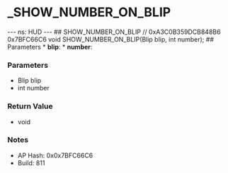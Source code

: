 # _SHOW_NUMBER_ON_BLIP

--- ns: HUD --- ## SHOW_NUMBER_ON_BLIP  // 0xA3C0B359DCB848B6 0x7BFC66C6 void SHOW_NUMBER_ON_BLIP(Blip blip, int number);   ## Parameters * **blip**: * **number**:

### Parameters
* Blip blip
* int number

### Return Value
* void

### Notes
* AP Hash: 0x0x7BFC66C6
* Build: 811

